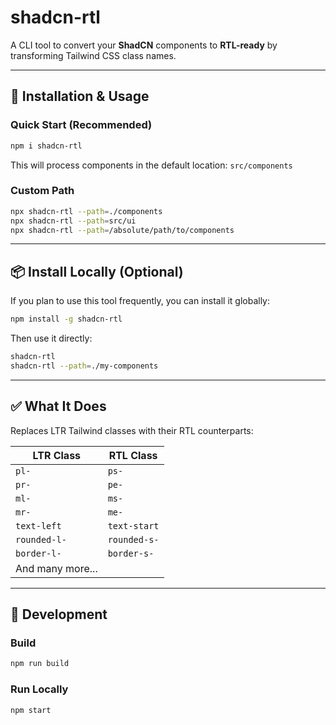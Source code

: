 # shadcn-rtl

A CLI tool to convert your **ShadCN** components to **RTL-ready** by transforming Tailwind CSS class names.

---

## 🚀 Installation & Usage

### Quick Start (Recommended)

```bash
npm i shadcn-rtl
```

This will process components in the default location: `src/components`

### Custom Path

```bash
npx shadcn-rtl --path=./components
npx shadcn-rtl --path=src/ui
npx shadcn-rtl --path=/absolute/path/to/components
```

---

## 📦 Install Locally (Optional)

If you plan to use this tool frequently, you can install it globally:

```bash
npm install -g shadcn-rtl
```

Then use it directly:

```bash
shadcn-rtl
shadcn-rtl --path=./my-components
```

---

## ✅ What It Does

Replaces LTR Tailwind classes with their RTL counterparts:

| LTR Class | RTL Class |
|-----------|-----------|
| `pl-` | `ps-` |
| `pr-` | `pe-` |
| `ml-` | `ms-` |
| `mr-` | `me-` |
| `text-left` | `text-start` |
| `rounded-l-` | `rounded-s-` |
| `border-l-` | `border-s-` |
| And many more... | |

---

## 🔧 Development

### Build

```bash
npm run build
```

### Run Locally

```bash
npm start
```

